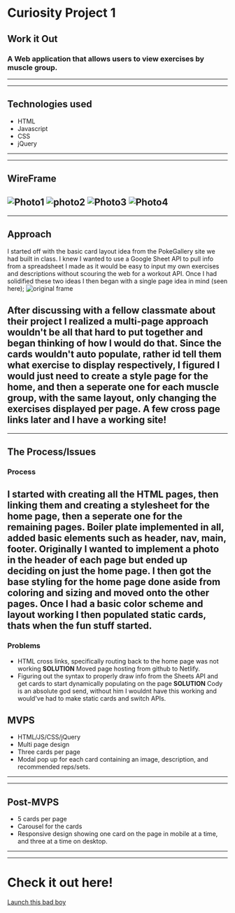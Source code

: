 # Curiosity Project 1 

## **Work it Out**
### A Web application that allows users to view exercises by muscle group.

---
---

## **Technologies used**
- HTML
- Javascript
- CSS
- jQuery
---
---

## **WireFrame**
![Photo1](wireframes/1.jpg)
![photo2](wireframes/2.jpg)
![Photo3](wireframes/3.jpg)
![Photo4](wireframes/4.jpg)
---
---

## **Approach**
 I started off with the basic card layout idea from the PokeGallery site we had built in class. I knew I wanted to use a Google Sheet API to pull info from a spreadsheet I made as it would be easy to input my own exercises and descriptions without scouring the web for a workout API. Once I had solidified these two ideas I then began with a single page idea in mind (seen here);
![original frame](wireframes/og.jpg)

 After discussing with a fellow classmate about their project I realized a multi-page approach wouldn't be all that hard to put together and began thinking of how I would do that. Since the cards wouldn't auto populate, rather id tell them what exercise to display respectively, I figured I would just need to create a style page for the home, and then a seperate one for each muscle group, with the same layout, only changing the exercises displayed per page. A few cross page links later and I have a working site!
---
---

## **The Process/Issues**
### Process
I started with creating all the HTML pages, then linking them and creating a stylesheet for the home page, then a seperate one for the remaining pages. Boiler plate implemented in all, added basic elements such as header, nav, main, footer. Originally I wanted to implement a photo in the header of each page but ended up deciding on just the home page. I then got the base styling for the home page done aside from coloring and sizing and moved onto the other pages. Once I had a basic color scheme and layout working I then populated static cards, thats when the fun stuff started.
---
### Problems
- HTML cross links, specifically routing back to the home page was not working **SOLUTION** Moved page hosting from github to Netlify.
- Figuring out the syntax to properly draw info from the Sheets API and get cards to start dynamically populating on the page **SOLUTION** Cody is an absolute god send, without him I wouldnt have this working and would've had to make static cards and switch APIs.


## **MVPS**
- HTML/JS/CSS/jQuery
- Multi page design
- Three cards per page
- Modal pop up for each card containing an image, description, and recommended reps/sets.
---
---
## **Post-MVPS**
- 5 cards per page
- Carousel for the cards
- Responsive design showing one card on the page in mobile at a time, and three at a time on desktop.
---
---
# **Check it out here!**
[Launch this bad boy](https://workitout.netlify.app/index.html)